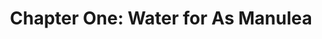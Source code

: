 ---
permalink: /projects/chapter-two-education-for-as-manulea
layout: project
menu-color: 'dark'
title: "Chapter One: Water for As Manulea"
description: |
  Solar Chapter decided to make Education as its second chapter after seeing the students of SDN As Manulea during their first implementation visit for Chapter 1: Water for Umutnana, a neighboring village to As Manulea village. SDN As Manulea, at the time of visit, did not have running water in the school. The successful creation of new water channels, during Solar Chapter’s first project, led our team to believe the greater good we can engender to other places outside of Umutnana. 
metadataImage: |
  https://lh3.googleusercontent.com/PeOXudwHFQIUfNPBRn_B5qM04XgXgOZmXMr53FaDZi1GdN4QHHrwYwCHB1FbcQivEs4wIbtLpccfHSP88xoyIV9h61FrrJ7joQwqvidE2kT3STUShIpDI_IwkEr04Pv6k7jeFBpar73t7EJ6ckLQV5QQl2meBWKgUbCURF3LWa04N6pZ5_MSE0VaY7i7A32pk-H6L0-bmP4ZJ0Om8ZXQiNU9C0RlRkKMIqMPVmYK_0gEthMO9H-wKI3zVNzLiw-Jjxivohd6IuFTUqerXceRLgZsMagXxeX8nPbH6e-xSYVdQCzdZpKVANSgLfxOM2W_Z7cYwQEstIsrrC2JPIRk01RYaTeIfY2i_mfg1zK8uvEBJizcWj9Eg_ijNuLEAYCLfl0RdMbLeMYWbW9gzpfj0iR7YMQ2ntgFRe6X7hNzxYMVB7rRerf2d_Av2yKexH2CrNLVAX82jvfvBG35k_Wa503Jgydf76knmHBR1SjckgUflujXTEkl3Fl8G5YQoQBWrGBSIHPtYHJGdy1XhaSBXWYT-PRr14Z2Nm0uvWg-X0yoeo3hWPJt8dVtQifhdFgoE9KtM5Li-LVCPnVf1gG6-9Pyeju0gyHfVzSdJMTsYDF3g40M9bXbof48kCssZq1Jt6FbP8wvf34vN78mPNpSWLhOpRABzjRAN3qKHVwsRR9vZne_o3NFZT0tNO342FaxSSEzScyXTwgqmkMOpiU-xAR4PxamkS0zVGUV7dX25gobpV2_-VjArnA=w2360-h1574-no
custom_css:
  - '/assets/css/project.css'
custom_js: 
  - '/assets/js/project.js'
# Content
headerImageUrl: https://lh3.googleusercontent.com/PeOXudwHFQIUfNPBRn_B5qM04XgXgOZmXMr53FaDZi1GdN4QHHrwYwCHB1FbcQivEs4wIbtLpccfHSP88xoyIV9h61FrrJ7joQwqvidE2kT3STUShIpDI_IwkEr04Pv6k7jeFBpar73t7EJ6ckLQV5QQl2meBWKgUbCURF3LWa04N6pZ5_MSE0VaY7i7A32pk-H6L0-bmP4ZJ0Om8ZXQiNU9C0RlRkKMIqMPVmYK_0gEthMO9H-wKI3zVNzLiw-Jjxivohd6IuFTUqerXceRLgZsMagXxeX8nPbH6e-xSYVdQCzdZpKVANSgLfxOM2W_Z7cYwQEstIsrrC2JPIRk01RYaTeIfY2i_mfg1zK8uvEBJizcWj9Eg_ijNuLEAYCLfl0RdMbLeMYWbW9gzpfj0iR7YMQ2ntgFRe6X7hNzxYMVB7rRerf2d_Av2yKexH2CrNLVAX82jvfvBG35k_Wa503Jgydf76knmHBR1SjckgUflujXTEkl3Fl8G5YQoQBWrGBSIHPtYHJGdy1XhaSBXWYT-PRr14Z2Nm0uvWg-X0yoeo3hWPJt8dVtQifhdFgoE9KtM5Li-LVCPnVf1gG6-9Pyeju0gyHfVzSdJMTsYDF3g40M9bXbof48kCssZq1Jt6FbP8wvf34vN78mPNpSWLhOpRABzjRAN3qKHVwsRR9vZne_o3NFZT0tNO342FaxSSEzScyXTwgqmkMOpiU-xAR4PxamkS0zVGUV7dX25gobpV2_-VjArnA=w2360-h1574-no
title: "Chapter One: Water for As Manulea"
location: "Desa As Manulea, Nusa Tenggara Timur"
sections:
  background:
    tabName: "Background"
    tabContent: |
      <div class="embed-responsive embed-responsive-16by9">
        <iframe class="embed-responsive-item" src="https://www.youtube.com/embed/Iq4lWUq2xlc" frameborder="0" allow="accelerometer; autoplay; encrypted-media; gyroscope; picture-in-picture" allowfullscreen></iframe>
      </div>
      <br/>
      <table class="table table-sm table-bordered table-responsive">
        <tbody>
          <tr class="text-center">
            <td colspan="2">
              <strong>Project Information</strong>
            </td>
          </tr>
          <tr>
            <td>
              <span style="font-weight: 400;">School Name&nbsp;</span>
            </td>
            <td>
              <span style="font-weight: 400;">SDN As Manuela&nbsp;</span>
            </td>
          </tr>
          <tr>
            <td>
              <span style="font-weight: 400;">Location</span>
            </td>
            <td>
              <span style="font-weight: 400;">Malaka, East Nusa Tenggara&nbsp;</span>
            </td>
            </tr>
          <tr>
            <td>
              <span style="font-weight: 400;">Target&nbsp;</span>
            </td>
            <td>
              <span style="font-weight: 400;">202 Students, 13 Teachers&nbsp;</span>
            </td>
          </tr>
          <tr>
            <td>
              <span style="font-weight: 400;">Total Funding&nbsp;</span>
            </td>
            <td>
              <span style="font-weight: 400;">Rp.154.000.000&nbsp;</span>
            </td>
          </tr>
          <tr>
            <td>
              <span style="font-weight: 400;">Implementation Date&nbsp;</span>
            </td>
            <td>
              <span style="font-weight: 400;">4 - 8 August 2018&nbsp;</span>
            </td>
          </tr>
        </tbody>
      </table>
      <p class="first-reading-paragraph">
        Solar Chapter decided to make Education as its second chapter after seeing the students of SDN As Manulea during their first implementation visit for Chapter 1: Water for Umutnana, a neighboring village to As Manulea village. SDN As Manulea, at the time of visit, did not have running water in the school. The successful creation of new water channels, during Solar Chapter’s first project, led our team to believe the greater good we can engender to other places outside of Umutnana. One of the team’s ideas focuses on how the abundance of water near Umutnana can be used to the village’s advantage. Our team saw that we could build more waterways to resolve the water crisis still experienced in the surrounding villages. Lack of clean water in school is detrimental to the health and hygiene of students in SDN As Manulea and students misuse 2 hours of their study time to fetch water instead of productive learning. Additionally, the poor condition of the school building and unused library needs to be fixed to minimize the risk of fallen debris or further damage
      </p>
      <div class="lead-quote">
        <b>"Despite no running water, every day the classrooms are full of kids in white and red uniforms, still eager to learn"</b>
      </div>
  solution:
    tabName: "Solution"
    tabContent: |
      <div class="img-container">
        <img src="https://lh3.googleusercontent.com/zsnA2TQCTHpWDMwHPHbDSv8UGuSlJ9KJGwcDDJej9RNoXrtDcAGumiBKny2O30ViXFLIjzOPkhUCeAf9nx7FEAeBjitpaI_wYuzxxr5W3Wq4sJIfE4J9UY2d8kCvt1t4K3qiBS3dvaNYgIGUySRXt7s7bWNCDz1xM75BTb6uuXu5y1HxiLb4n8H3VraoS3sbGp8b8Es6xoOqf64UrFOl2nfvvlSVvvtq0AB0D4RQzlnWbNdvl8DK9CRLNYittpepWBTSAsU6eyBkCreMfKXV9-2-ZXiRQQwa9DIuQdCYJbpHW5aqX4eiEC95VO_wbjs2VHqe5X1sFsz7AakiXZfDARbTI3OavvCHEelN9dJDPBOKVbCEH2-2z1QEWGmRvNsGwFtcdbGW2CE_SztfG_Ds2J9BYN62vOtDp3YLRY8G8KbqXufoI10i15RMwzmQVXNrb2pfTwM3fzFN2vXKRKf9mNEXntz5dwDO_KoZ8PWw8iu2efprLMRsN4sGc2Y7B0_NkHEMTk2xN4gLWKA7dhhN7hLBFplpVlfwmU69fpR9B3FNwVwR1LIrPnByUxTUHa1IG4MTa_ImKzoUFQ8RcTafo_f2gEReOtcgunlvgTSRy9O3U9zq7cqLJrv5SgtcZc-Cpof3gaA_4lS_TkBvzZWZqOvAjHIGvGAt2c-yAcHg1doz4GrkWwdhpOhgpfWrqorvVCEmolSBbd0ui1ql8mmBj3ArrSZPzIE7msKA_egPE7uXErXqXKMjr7s=w1204-h686-no" class="img-fluid" />
      </div>
      <div class="img-container">
        <img src="https://lh3.googleusercontent.com/sU4zMBQKhfrqPtSuHIEKn8CHTkp_oqTTYDGkqcO1oBJaVHKKsAorN0HK4VXcTKOME90WiqZibeGufTvNUhtaMejT35yAL3HDOR5sBjH7RS2O90fh1iC94jaC95909KPj0Bb32Y_rKhdgsefT0ZrnDpeDz0uBFyrF_Dhr0uSL02eqr1T-6KQ59Wfp3-mJkPX9baSrPY7IJ0MIoyupCmDwYNhCNDqanpEPseFTK0zrx2NhWkk-iYsFg-p9mBhtT06J_PyxwLEU2krCS5TRpEXAtKctCvTAHBSyeesBkHn2EMHTKp6LdYCIHJAu0MQ4N1SnvYowsnw3EaUBkAKlmqfO8SUSZ_FEZBX7kjPOdPDsZWoxITuJUDUb4YAgYUHw0nXO7SLoPkm1jWt3IWf6kpwG8gxRAGEYSvpR2Uc15zujT-QSnRGxV5MQW-uER-8BRZOUwbaAnbtUhKzsGAXwUWxU5XhIOwAC-cZ7ccvrgse58-32KNij7hZQ1sN3z_h6jAemPwa44l5VCNkAHKe1IrIow2rJvoAmPx2N9e7IHJFP9fO8D-SH1aRNAXjvY9Fv6XBR2qFV1wAw7Hn5mYAn2XkPVC73Z7uAlZYacnzmJuGLSenRpORKUQmqjZ5rt3EFCL--p_51FnJJ6glqdkl8GvV1UsUDy2kYqqKv-DMZFUFzmGunxdc98QR_9GUbz0sDN3kRCj8khc7234SO-floBC7avgniKplrkVIXTzqoKCNHbHQPOUphtC1ywsk=w1184-h512-no" class="img-fluid" />
      </div>
  budget:
    tabName: "Budget"
    tabContent: |
      <table class="table table-sm table-bordered table-responsive">
        <tbody>
          <tr>
            <td>&nbsp;</td>
            <td>
              <span style="font-weight: 400;">Price</span>
            </td>
            <td>
              <span style="font-weight: 400;">Unit</span>
            </td>
            <td>
              <span style="font-weight: 400;">Unit Price</span>
            </td>
            <td>
              <span style="font-weight: 400;">Total Price</span>
            </td>
          </tr>
          <tr>
            <td>
              <strong>SCHOOL REHABILITATION</strong>
            </td>
            <td>&nbsp;</td>
            <td>&nbsp;</td>
            <td>&nbsp;</td>
            <td>&nbsp;</td>
          </tr>
          <tr>
            <td>
              <span style="font-weight: 400;">Library Materials</span>
            </td>
            <td>
              <span style="font-weight: 400;">1</span>
            </td>
            <td>
              <span style="font-weight: 400;">Project</span>
            </td>
            <td>
              <span style="font-weight: 400;">Rp. 5,500,000.00</span>
            </td>
            <td>
              <span style="font-weight: 400;">Rp. 5,500,000.00</span>
            </td>
          </tr>
          <tr>
            <td>
            <span style="font-weight: 400;">Fix broken, run down ceilings</span>
            </td>
            <td>
            <span style="font-weight: 400;">1</span>
            </td>
            <td>
            <span style="font-weight: 400;">Project</span>
            </td>
            <td>
            <span style="font-weight: 400;">Rp. 41,122,500.00</span>
            </td>
            <td>
            <span style="font-weight: 400;">Rp. 41,122,500.00</span>
            </td>
          </tr>
          <tr>
            <td>
              <span style="font-weight: 400;">Plafond triplek 4mm</span>
            </td>
            <td>
              <span style="font-weight: 400;">175</span>
            </td>
            <td>&nbsp;</td>
            <td>
              <span style="font-weight: 400;">Rp. 50,700.00</span>
            </td>
            <td>
              <span style="font-weight: 400;">Rp. 8,872,500.00</span>
            </td>
          </tr>
          <tr>
            <td>
              <span style="font-weight: 400;">Site Preparation</span>
            </td>
            <td>
              <span style="font-weight: 400;">1</span>
            </td>
            <td>
              <span style="font-weight: 400;">Project</span>
            </td>
            <td>
              <span style="font-weight: 400;">Rp. 7,300,000.00</span>
            </td>
            <td>
              <span style="font-weight: 400;">Rp. 7,300,000.00</span>
            </td>
          </tr>
          <tr>
            <td>
              <strong>SANITATION</strong>
            </td>
            <td>&nbsp;</td>
            <td>&nbsp;</td>
            <td>&nbsp;</td>
            <td>&nbsp;</td>
          </tr>
          <tr>
            <td>
              <span style="font-weight: 400;">Materials</span>
            </td>
            <td>
              <span style="font-weight: 400;">1</span>
            </td>
            <td>
              <span style="font-weight: 400;">Project</span>
            </td>
            <td>
              <span style="font-weight: 400;">Rp. 5,400,000.00</span>
            </td>
            <td>
              <span style="font-weight: 400;">Rp. 5,400,000.00</span>
            </td>
          </tr>
          <tr>
            <td>
              <span style="font-weight: 400;">Water Tank 3600 L Merk Profil</span>
            </td>
            <td>
              <span style="font-weight: 400;">1</span>
            </td>
            <td>&nbsp;</td>
            <td>
              <span style="font-weight: 400;">Rp. 5,000,000.00</span>
            </td>
            <td>
              <span style="font-weight: 400;">Rp. 5,000,000.00</span>
            </td>
          </tr>
          <tr>
            <td>
              <span style="font-weight: 400;">Solar Lighting</span>
            </td>
            <td>
              <span style="font-weight: 400;">2</span>
            </td>
            <td>&nbsp;</td>
            <td>
              <span style="font-weight: 400;">Rp. 300,000.00</span>
            </td>
            <td>
              <span style="font-weight: 400;">Rp. 600,000.00</span>
            </td>
          </tr>
          <tr>
            <td>
              <strong>PIPING</strong>
            </td>
            <td>&nbsp;</td>
            <td>&nbsp;</td>
            <td>&nbsp;</td>
            <td>&nbsp;</td>
          </tr>
          <tr>
            <td>
              <span style="font-weight: 400;">HDPE Black D40mm</span>
            </td>
            <td>
              <span style="font-weight: 400;">450</span>
            </td>
            <td>
              <span style="font-weight: 400;">m</span>
            </td>
            <td>
              <span style="font-weight: 400;">Rp. 22,700.00</span>
            </td>
            <td>
              <span style="font-weight: 400;">Rp. 10,215,000.00</span>
            </td>
          </tr>
          <tr>
            <td>
              <strong>RESEVOIR EXPANSION(12000L to 24000L)</strong>
            </td>
            <td>
              <span style="font-weight: 400;">1</span>
            </td>
            <td>
              <span style="font-weight: 400;">Project</span>
            </td>
            <td>
              <span style="font-weight: 400;">Rp. 25,000,000.00</span>
            </td>
            <td>
              <span style="font-weight: 400;">Rp. 25,000,000.00</span>
            </td>
          </tr>
          <tr>
            <td>
              <strong>SITE VISIT EXPENSE</strong>
            </td>
            <td>&nbsp;</td>
            <td>&nbsp;</td>
            <td>&nbsp;</td>
            <td>&nbsp;</td>
          </tr>
          <tr>
            <td>
            <span style="font-weight: 400;">Airplane Ticket</span>
            </td>
            <td>
            <span style="font-weight: 400;">5</span>
            </td>
            <td>&nbsp;</td>
            <td>
            <span style="font-weight: 400;">Rp. 3,500,000.00</span>
            </td>
            <td>
            <span style="font-weight: 400;">Rp. 17,500,000.00</span>
            </td>
          </tr>
          <tr>
            <td>
              <span style="font-weight: 400;">Ground Transport</span>
            </td>
            <td>
              <span style="font-weight: 400;">4</span>
            </td>
            <td>
              <span style="font-weight: 400;">Days</span>
            </td>
            <td>
              <span style="font-weight: 400;">Rp. 500,000.00</span>
            </td>
            <td>
              <span style="font-weight: 400;">Rp. 2,000,000.00</span>
            </td>
          </tr>
          <tr>
            <td>
              <span style="font-weight: 400;">Accomodation</span>
            </td>
            <td>
              <span style="font-weight: 400;">4</span>
            </td>
            <td>
              <span style="font-weight: 400;">Days</span>
            </td>
            <td>
              <span style="font-weight: 400;">Rp. 500,000.00</span>
            </td>
            <td>
              <span style="font-weight: 400;">Rp. 2,000,000.00</span>
            </td>
          </tr>
          <tr>
            <td>
              <strong>ADDITIONAL COST</strong>
            </td>
            <td>&nbsp;</td>
            <td>&nbsp;</td>
            <td>&nbsp;</td>
            <td>&nbsp;</td>
          </tr>
          <tr>
            <td>
              <span style="font-weight: 400;">Labor Cost</span>
            </td>
            <td>&nbsp;</td>
            <td>&nbsp;</td>
            <td>&nbsp;</td>
            <td>
              <span style="font-weight: 400;">Rp. 5,000,000.00</span>
            </td>
          </tr>
          <tr>
            <td>
              <span style="font-weight: 400;">Shipping</span>
            </td>
            <td>
              <span style="font-weight: 400;">1</span>
            </td>
            <td>
              <span style="font-weight: 400;">Project</span>
            </td>
            <td>
              <span style="font-weight: 400;">Rp. 5,000,000.00</span>
            </td>
            <td>
              <span style="font-weight: 400;">Rp. 5,000,000.00</span>
            </td>
          </tr>
          <tr>
            <td>
              <span style="font-weight: 400;">UNFORSEEN EXPENSE (10%)</span>
            </td>
            <td>&nbsp;</td>
            <td>&nbsp;</td>
            <td>&nbsp;</td>
            <td>
              <span style="font-weight: 400;">Rp. 14,051,000.00</span>
            </td>
          </tr>
          <tr>
            <td>
              <span style="font-weight: 400;">GRAND TOTAL</span>
            </td>
            <td>&nbsp;</td>
            <td>&nbsp;</td>
            <td>&nbsp;</td>
            <td>
              <strong>Rp. 154,561,000.00</strong>
            </td>
          </tr>
        </tbody>
      </table>
  implementation:
    tabName: "Implementation"
    tabContent: |
      <p class="first-reading-paragraph">
        An effort to solve these problems, Solar Chapter expanded their pipelines to As Manulea village as well as renovated the facilities in As Manulea Public Elementary School as the theme for the second project. Through hard work and persistence of the entire Solar Chapter team, as well as generosity from all who donated, we were able to raise Rp. 157,483,849.00 in offline donations and crowdfunding systems from the website, Kitabisa.com. These donations will help meet the financial needs for the mission of this project.
      </p>
      <p>
        The results were more than satisfactory. The fundamental education supplies were sent on time and the process of transforming the library into a “Ruang Kreatif” was successful. The students and parents were very much involved in painting and decorating the room. The sanitation facilities were successfully implemented and the ceilings were replaced in a timely manner. We have witnessed first-hand how this project brings joy to more than  200 students in SDN As Manulea. Now, these kids can spend their time in the library instead of carrying jerry cans
      </p>
fundraisingText:
fundraisingUrl: https://kitabisa.com/campaign/solarchapter2 
---